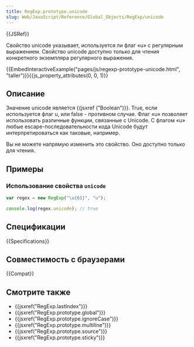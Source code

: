 ```yaml
---
title: RegExp.prototype.unicode
slug: Web/JavaScript/Reference/Global_Objects/RegExp/unicode
---
```


{{JSRef}}

Свойство unicode указывает, используется ли флаг «u» с регулярным выражением. Свойство unicode доступно только для чтения конкретного экземпляра регулярного выражения.

{{EmbedInteractiveExample("pages/js/regexp-prototype-unicode.html", "taller")}}{{js_property_attributes(0, 0, 1)}}

## Описание

Значение unicode является {{jsxref ("Boolean")}}. True, если используется флаг u, или false - противном случае. Флаг «u» позволяет использовать различные функции, связанные с Unicode. С флагом «u» любые escape-последовательности кода Unicode будут интерпретироваться как таковые, например.

Вы не можете напрямую изменить это свойство. Оно доступно только для чтения.

## Примеры

### Использование свойства `unicode`

```js
var regex = new RegExp("\u{61}", "u");

console.log(regex.unicode); // true
```

## Спецификации

{{Specifications}}

## Совместимость с браузерами

{{Compat}}

## Смотрите также

- {{jsxref("RegExp.lastIndex")}}
- {{jsxref("RegExp.prototype.global")}}
- {{jsxref("RegExp.prototype.ignoreCase")}}
- {{jsxref("RegExp.prototype.multiline")}}
- {{jsxref("RegExp.prototype.source")}}
- {{jsxref("RegExp.prototype.sticky")}}
